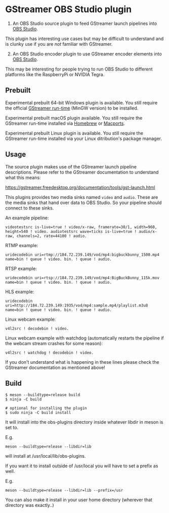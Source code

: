 GStreamer OBS Studio plugin
===

1. An OBS Studio source plugin to feed GStreamer launch pipelines into [OBS
Studio].

This plugin has interesting use cases but may be difficult to understand and is
clunky use if you are _not_ familiar with GStreamer.

2. An OBS Studio encoder plugin to use GStreamer encoder elements into [OBS Studio].

This may be interesting for people trying to run OBS Studio to different platforms like the RaspberryPi or NVIDIA Tegra.

Prebuilt
---

Experimental prebuilt 64-bit Windows plugin is available. You still require the
official [GStreamer run-time] (MinGW version) to be installed.

Experimental prebuilt macOS plugin available. You still require the GStreamer
run-time installed via [Homebrew] or [Macports].

Experimental prebuilt Linux plugin is available. You still require the GStreamer
run-time installed via your Linux ditribution's package manager.

[OBS Studio]: https://obsproject.com/
[GStreamer run-time]: https://gstreamer.freedesktop.org/data/pkg/windows/
[Homebrew]: https://brew.sh/
[Macports]: https://www.macports.org/

Usage
---

The source plugin makes use of the GStreamer launch pipeline descriptions. Please
refer to the GStreamer documentation to understand what this means:

https://gstreamer.freedesktop.org/documentation/tools/gst-launch.html

This plugins provides two media sinks named `video` and `audio`. These are the
media sinks that hand over data to OBS Studio. So your pipeline should connect
to these sinks.

An example pipeline:

    videotestsrc is-live=true ! video/x-raw, framerate=30/1, width=960, height=540 ! video. audiotestsrc wave=ticks is-live=true ! audio/x-raw, channels=2, rate=44100 ! audio.

RTMP example:

    uridecodebin uri=rtmp://184.72.239.149/vod/mp4:bigbuckbunny_1500.mp4 name=bin ! queue ! video. bin. ! queue ! audio.

RTSP example:

    uridecodebin uri=rtsp://184.72.239.149/vod/mp4:BigBuckBunny_115k.mov name=bin ! queue ! video. bin. ! queue ! audio.

HLS example:

    uridecodebin uri=http://184.72.239.149:1935/vod/mp4:sample.mp4/playlist.m3u8 name=bin ! queue ! video. bin. ! queue ! audio.

Linux webcam example:

    v4l2src ! decodebin ! video.

Linux webcam example with watchdog (automatically restarts the pipeline if the webcam stream crashes for some reason):

    v4l2src ! watchdog ! decodebin ! video.

If you don't understand what is happening in these lines please check the
GStreamer documentation as mentioned above!


Build
---

```shell
$ meson --buildtype=release build
$ ninja -C build

# optional for installing the plugin
$ sudo ninja -C build install
```

It will install into the obs-plugins directory inside whatever libdir in meson is set to.

E.g.
```shell
meson --buildtype=release --libdir=lib
```
will install at /usr/local/lib/obs-plugins.


If you want it to install outside of /usr/local you will have to set a prefix as well.

E.g.
```shell
meson --buildtype=release --libdir=lib --prefix=/usr
```
You can also make it install in your user home directory (wherever that directory was exactly..)
